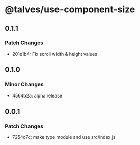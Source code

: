 # @talves/use-component-size

## 0.1.1

### Patch Changes

- 201e1b4: Fix scroll width & height values

## 0.1.0

### Minor Changes

- 4564b2a: alpha release

## 0.0.1

### Patch Changes

- 7254c7c: make type module and use src/index.js
